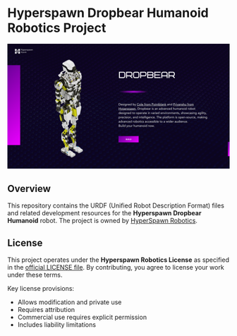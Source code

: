 # Hyperspawn Dropbear Humanoid Robotics Project

![Hyperspawn Dropbear Humanoid](https://github.com/Hyperspawn/Dropbear/raw/main/Media/Flows/dropbear.png)

## Overview
This repository contains the URDF (Unified Robot Description Format) files and related development resources for the **Hyperspawn Dropbear Humanoid** robot. The project is owned by [HyperSpawn Robotics](https://github.com/Hyperspawn/Dropbear?tab=readme-ov-file).

## License
This project operates under the **Hyperspawn Robotics License** as specified in the [official LICENSE file](https://github.com/Hyperspawn/Dropbear/blob/main/LICENSE). By contributing, you agree to license your work under these terms.

Key license provisions:
- Allows modification and private use
- Requires attribution
- Commercial use requires explicit permission
- Includes liability limitations

